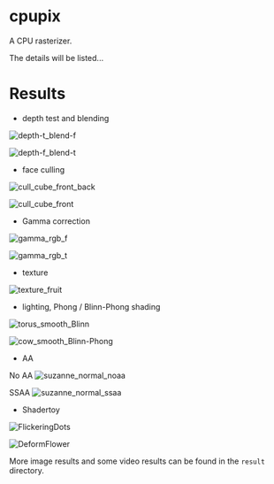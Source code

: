 # cpupix

A CPU rasterizer.

The details will be listed...

# Results

* depth test and blending

![depth-t_blend-f](result/image/depth_blend/depth-t_blend-f.png)

![depth-f_blend-t](result/image/depth_blend/depth-f_blend-t.png)

* face culling

![cull_cube_front_back](result/image/face_culling/cull_flower_front_back.png)

![cull_cube_front](result/image/face_culling/cull_flower_front.png)

* Gamma correction

![gamma_rgb_f](result/image/gamma_correction/gamma_rgb_f.png)

![gamma_rgb_t](result/image/gamma_correction/gamma_rgb_t.png)

* texture

![texture_fruit](result/image/texture/texture_fruit.png)

* lighting, Phong / Blinn-Phong shading

![torus_smooth_Blinn](result/image/lighting/torus_smooth_Blinn-Phong.png)

![cow_smooth_Blinn-Phong](result/image/lighting/cow_smooth_Blinn-Phong.png)

* AA

No AA
![suzanne_normal_noaa](result/image/aa/suzanne_normal_noaa.png)

SSAA
![suzanne_normal_ssaa](result/image/aa/suzanne_normal_ssaa.png)

* Shadertoy

![FlickeringDots](result/image/shadertoy/FlickeringDots.png)

![DeformFlower](result/image/shadertoy/DeformFlower.png)

More image results and some video results can be found in the `result` directory.
